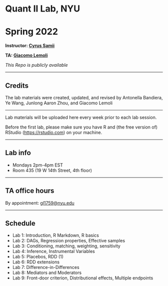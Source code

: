 # Quant II Lab, NYU
# Spring 2022

**Instructor: [Cyrus Samii](https://cyrussamii.com/)**

**TA: [Giacomo Lemoli](https://giacomolemoli.com/)**

*This Repo is publicly available* 

---

## Credits

The lab materials were created, updated, and revised by Antonella Bandiera, Ye Wang, Junlong Aaron Zhou, and Giacomo Lemoli

---

Lab materials will be uploaded here every week prior to each lab session.

Before the first lab, please make sure you have R and (the free version of) RStudio (https://rstudio.com) on your machine.

---

## Lab info

- Mondays 2pm-4pm EST
- Room 435 (19 W 14th Street, 4th floor)

---

## TA office hours

By appointment: [gl1759@nyu.edu](mailto:gl1759@nyu.edu)

---

## Schedule

- Lab 1: Introduction, R Markdown, R basics
- Lab 2: DAGs, Regression properties, Effective samples
- Lab 3: Conditioning, matching, weighting, sensitivity
- Lab 4: Inference, Instrumental Variables
- Lab 5: Placebos, RDD (1)
- Lab 6: RDD extensions
- Lab 7: Difference-in-Differences
- Lab 8: Mediators and Moderators
- Lab 9: Front-door criterion, Distributional effects, Multiple endpoints